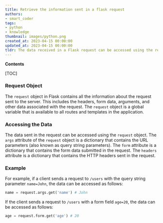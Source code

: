 ```yaml
---
title: Retrieve the information sent in a flask request
authors:
- smart_coder
tags:
- python
- knowledge
thumbnail: images/python.png
created_at: 2023-04-15 00:00:00
updated_at: 2023-04-15 00:00:00
tldr: The data received in a Flask request can be accessed using the request.form or request.args attributes.
---
```


**Contents**

[TOC]

### Request Object

The `request` object in Flask contains all the information about the request sent to the server. This includes the headers, form data, arguments, and other data associated with the request. The `request` object is a global variable that is available to all routes and templates in the application.

### Accessing the Data

The data sent in the request can be accessed using the `request` object. The `args` attribute of the `request` object is a dictionary that contains the URL parameters (also known as query string parameters). The `form` attribute is a dictionary that contains the form data submitted in the request. The `headers` attribute is a dictionary that contains the HTTP headers sent in the request.

### Example

For example, if a client sends a request to `/users` with the query string parameter `name=John`, the data can be accessed as follows:

```python
name = request.args.get('name') # John
```

If the client sends a request to `/users` with a form field `age=20`, the data can be accessed as follows:

```python
age = request.form.get('age') # 20
```

